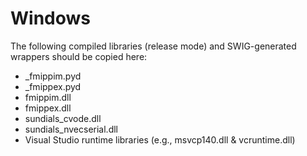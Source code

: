 Windows
=======

The following compiled libraries (release mode) and SWIG-generated wrappers should be copied here:

- _fmippim.pyd
- _fmippex.pyd
- fmippim.dll
- fmippex.dll
- sundials_cvode.dll
- sundials_nvecserial.dll
- Visual Studio runtime libraries (e.g., msvcp140.dll & vcruntime.dll)
